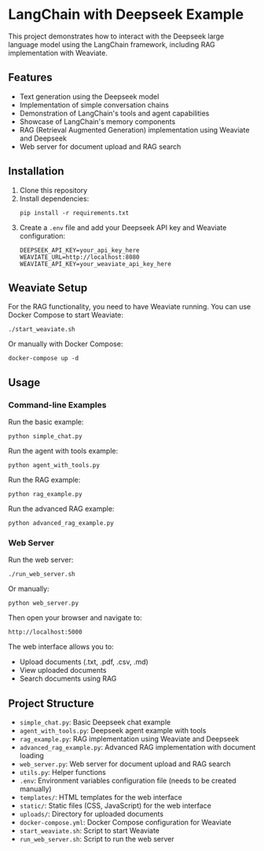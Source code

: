 # LangChain with Deepseek Example

This project demonstrates how to interact with the Deepseek large language model using the LangChain framework, including RAG implementation with Weaviate.

## Features

- Text generation using the Deepseek model
- Implementation of simple conversation chains
- Demonstration of LangChain's tools and agent capabilities
- Showcase of LangChain's memory components
- RAG (Retrieval Augmented Generation) implementation using Weaviate and Deepseek
- Web server for document upload and RAG search

## Installation

1. Clone this repository
2. Install dependencies:
   ```
   pip install -r requirements.txt
   ```
3. Create a `.env` file and add your Deepseek API key and Weaviate configuration:
   ```
   DEEPSEEK_API_KEY=your_api_key_here
   WEAVIATE_URL=http://localhost:8080
   WEAVIATE_API_KEY=your_weaviate_api_key_here
   ```

## Weaviate Setup

For the RAG functionality, you need to have Weaviate running. You can use Docker Compose to start Weaviate:

```
./start_weaviate.sh
```

Or manually with Docker Compose:

```
docker-compose up -d
```

## Usage

### Command-line Examples

Run the basic example:
```
python simple_chat.py
```

Run the agent with tools example:
```
python agent_with_tools.py
```

Run the RAG example:
```
python rag_example.py
```

Run the advanced RAG example:
```
python advanced_rag_example.py
```

### Web Server

Run the web server:
```
./run_web_server.sh
```

Or manually:
```
python web_server.py
```

Then open your browser and navigate to:
```
http://localhost:5000
```

The web interface allows you to:
- Upload documents (.txt, .pdf, .csv, .md)
- View uploaded documents
- Search documents using RAG

## Project Structure

- `simple_chat.py`: Basic Deepseek chat example
- `agent_with_tools.py`: Deepseek agent example with tools
- `rag_example.py`: RAG implementation using Weaviate and Deepseek
- `advanced_rag_example.py`: Advanced RAG implementation with document loading
- `web_server.py`: Web server for document upload and RAG search
- `utils.py`: Helper functions
- `.env`: Environment variables configuration file (needs to be created manually)
- `templates/`: HTML templates for the web interface
- `static/`: Static files (CSS, JavaScript) for the web interface
- `uploads/`: Directory for uploaded documents
- `docker-compose.yml`: Docker Compose configuration for Weaviate
- `start_weaviate.sh`: Script to start Weaviate
- `run_web_server.sh`: Script to run the web server 